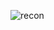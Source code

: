 
![recon](https://user-images.githubusercontent.com/66635295/158525601-1492674e-1028-42c6-8509-ca9269d29f75.png)
